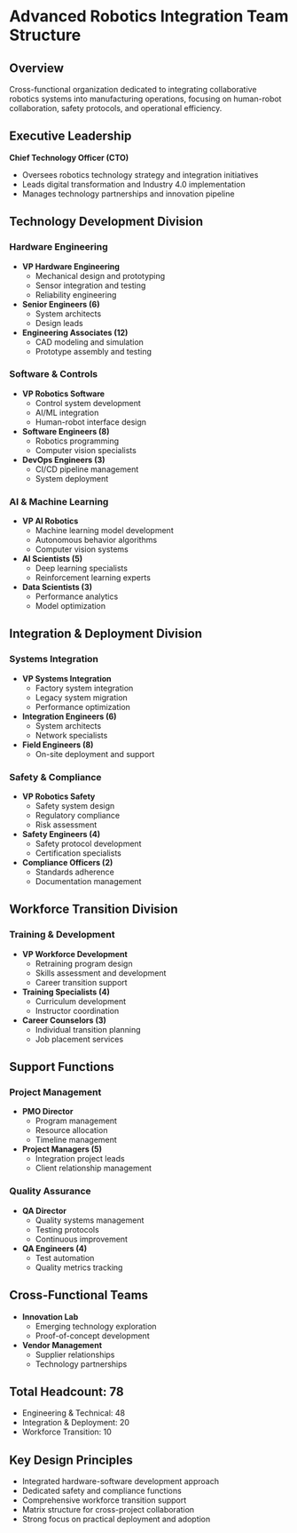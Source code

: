 # Advanced Robotics Integration Team Structure

## Overview
Cross-functional organization dedicated to integrating collaborative robotics systems into manufacturing operations, focusing on human-robot collaboration, safety protocols, and operational efficiency.

## Executive Leadership
**Chief Technology Officer (CTO)**  
- Oversees robotics technology strategy and integration initiatives  
- Leads digital transformation and Industry 4.0 implementation  
- Manages technology partnerships and innovation pipeline

## Technology Development Division

### Hardware Engineering
- **VP Hardware Engineering**
  - Mechanical design and prototyping
  - Sensor integration and testing
  - Reliability engineering
- **Senior Engineers (6)**
  - System architects
  - Design leads
- **Engineering Associates (12)**
  - CAD modeling and simulation
  - Prototype assembly and testing

### Software & Controls
- **VP Robotics Software**
  - Control system development
  - AI/ML integration
  - Human-robot interface design
- **Software Engineers (8)**
  - Robotics programming
  - Computer vision specialists
- **DevOps Engineers (3)**
  - CI/CD pipeline management
  - System deployment

### AI & Machine Learning
- **VP AI Robotics**
  - Machine learning model development
  - Autonomous behavior algorithms
  - Computer vision systems
- **AI Scientists (5)**
  - Deep learning specialists
  - Reinforcement learning experts
- **Data Scientists (3)**
  - Performance analytics
  - Model optimization

## Integration & Deployment Division

### Systems Integration
- **VP Systems Integration**
  - Factory system integration
  - Legacy system migration
  - Performance optimization
- **Integration Engineers (6)**
  - System architects
  - Network specialists
- **Field Engineers (8)**
  - On-site deployment and support

### Safety & Compliance
- **VP Robotics Safety**
  - Safety system design
  - Regulatory compliance
  - Risk assessment
- **Safety Engineers (4)**
  - Safety protocol development
  - Certification specialists
- **Compliance Officers (2)**
  - Standards adherence
  - Documentation management

## Workforce Transition Division

### Training & Development
- **VP Workforce Development**
  - Retraining program design
  - Skills assessment and development
  - Career transition support
- **Training Specialists (4)**
  - Curriculum development
  - Instructor coordination
- **Career Counselors (3)**
  - Individual transition planning
  - Job placement services

## Support Functions

### Project Management
- **PMO Director**
  - Program management
  - Resource allocation
  - Timeline management
- **Project Managers (5)**
  - Integration project leads
  - Client relationship management

### Quality Assurance
- **QA Director**
  - Quality systems management
  - Testing protocols
  - Continuous improvement
- **QA Engineers (4)**
  - Test automation
  - Quality metrics tracking

## Cross-Functional Teams
- **Innovation Lab**
  - Emerging technology exploration
  - Proof-of-concept development
- **Vendor Management**
  - Supplier relationships
  - Technology partnerships

## Total Headcount: 78
- Engineering & Technical: 48
- Integration & Deployment: 20
- Workforce Transition: 10

## Key Design Principles
- Integrated hardware-software development approach
- Dedicated safety and compliance functions
- Comprehensive workforce transition support
- Matrix structure for cross-project collaboration
- Strong focus on practical deployment and adoption